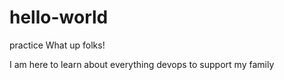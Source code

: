 # hello-world
practice
What up folks!

I am here to learn about everything devops to support my family
